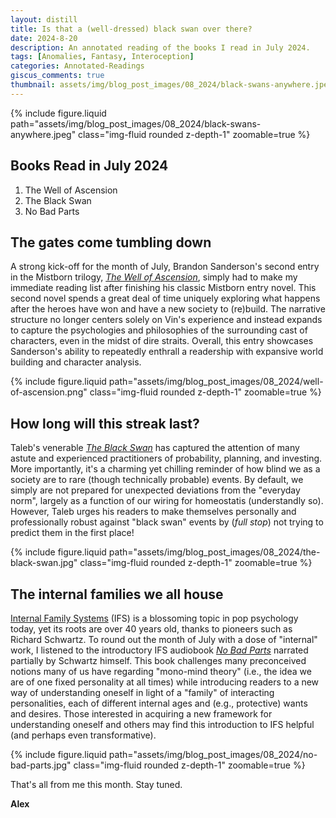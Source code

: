 ```yaml
---
layout: distill
title: Is that a (well-dressed) black swan over there?
date: 2024-8-20
description: An annotated reading of the books I read in July 2024.
tags: [Anomalies, Fantasy, Interoception]
categories: Annotated-Readings
giscus_comments: true
thumbnail: assets/img/blog_post_images/08_2024/black-swans-anywhere.jpeg
---
```


<div class="l-page">
  {% include figure.liquid path="assets/img/blog_post_images/08_2024/black-swans-anywhere.jpeg" class="img-fluid rounded z-depth-1" zoomable=true %}
</div>

## Books Read in July 2024
1. The Well of Ascension
2. The Black Swan
3. No Bad Parts

## The gates come tumbling down

A strong kick-off for the month of July, Brandon Sanderson's second entry in the Mistborn trilogy, [*The Well of Ascension*](https://www.brandonsanderson.com/the-mistborn-saga-the-original-trilogy/), simply had to make my immediate reading list after finishing his classic Mistborn entry novel. This second novel spends a great deal of time uniquely exploring what happens after the heroes have won and have a new society to (re)build. The narrative structure no longer centers solely on Vin's experience and instead expands to capture the psychologies and philosophies of the surrounding cast of characters, even in the midst of dire straits. Overall, this entry showcases Sanderson's ability to repeatedly enthrall a readership with expansive world building and character analysis.

<div class="l-body">
  {% include figure.liquid path="assets/img/blog_post_images/08_2024/well-of-ascension.png" class="img-fluid rounded z-depth-1" zoomable=true %}
</div>

## How long will this streak last?

Taleb's venerable [*The Black Swan*](https://en.wikipedia.org/wiki/The_Black_Swan:_The_Impact_of_the_Highly_Improbable) has captured the attention of many astute and experienced practitioners of probability, planning, and investing. More importantly, it's a charming yet chilling reminder of how blind we as a society are to rare (though technically probable) events. By default, we simply are not prepared for unexpected deviations from the "everyday norm", largely as a function of our wiring for homeostatis (understandly so). However, Taleb urges his readers to make themselves personally and professionally robust against "black swan" events by (*full stop*) not trying to predict them in the first place!

<div class="l-body">
  {% include figure.liquid path="assets/img/blog_post_images/08_2024/the-black-swan.jpg" class="img-fluid rounded z-depth-1" zoomable=true %}
</div>

## The internal families we all house

[Internal Family Systems](https://ifs-institute.com/) (IFS) is a blossoming topic in pop psychology today, yet its roots are over 40 years old, thanks to pioneers such as Richard Schwartz. To round out the month of July with a dose of "internal" work, I listened to the introductory IFS audiobook [*No Bad Parts*](https://ifs-institute.com/nobadparts) narrated partially by Schwartz himself. This book challenges many preconceived notions many of us have regarding "mono-mind theory" (i.e., the idea we are of one fixed personality at all times) while introducing readers to a new way of understanding oneself in light of a "family" of interacting personalities, each of different internal ages and (e.g., protective) wants and desires. Those interested in acquiring a new framework for understanding oneself and others may find this introduction to IFS helpful (and perhaps even transformative).

<div class="l-body">
  {% include figure.liquid path="assets/img/blog_post_images/08_2024/no-bad-parts.jpg" class="img-fluid rounded z-depth-1" zoomable=true %}
</div>

That's all from me this month. Stay tuned.

**Alex**